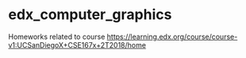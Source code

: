 # edx_computer_graphics
Homeworks related to course https://learning.edx.org/course/course-v1:UCSanDiegoX+CSE167x+2T2018/home
